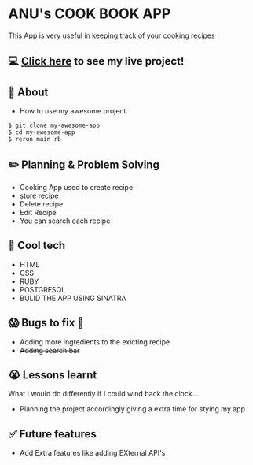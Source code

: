 # ANU's COOK BOOK APP
This App is very useful in keeping track of your cooking recipes

## :computer: [Click here](https://obscure-ravine-20246.herokuapp.com/) to see my live project!

## :page_facing_up: About
- How to use my awesome project.
```
$ git clone my-awesome-app
$ cd my-awesome-app
$ rerun main rb
```

## :pencil2: Planning & Problem Solving
- Cooking App used to create recipe 
- store recipe
- Delete recipe
- Edit Recipe
- You can search each recipe

## :rocket: Cool tech
- HTML
- CSS
- RUBY 
- POSTGRESQL
- BULID THE APP USING SINATRA

## :scream: Bugs to fix :poop:
- Adding more ingredients to the exicting recipe
- <strike>Adding search bar</strike>

## :sob: Lessons learnt
What I would do differently if I could wind back the clock...
- Planning the project accordingly giving a extra time for stying my app 

## :white_check_mark: Future features
- Add Extra features like adding EXternal API's
